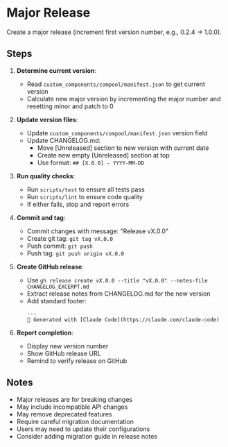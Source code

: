# Major Release

Create a major release (increment first version number, e.g., 0.2.4 → 1.0.0).

## Steps

1. **Determine current version**:
   - Read `custom_components/compool/manifest.json` to get current version
   - Calculate new major version by incrementing the major number and resetting minor and patch to 0

2. **Update version files**:
   - Update `custom_components/compool/manifest.json` version field
   - Update CHANGELOG.md:
     - Move [Unreleased] section to new version with current date
     - Create new empty [Unreleased] section at top
     - Use format: `## [X.0.0] - YYYY-MM-DD`

3. **Run quality checks**:
   - Run `scripts/test` to ensure all tests pass
   - Run `scripts/lint` to ensure code quality
   - If either fails, stop and report errors

4. **Commit and tag**:
   - Commit changes with message: "Release vX.0.0"
   - Create git tag: `git tag vX.0.0`
   - Push commit: `git push`
   - Push tag: `git push origin vX.0.0`

5. **Create GitHub release**:
   - Use `gh release create vX.0.0 --title "vX.0.0" --notes-file CHANGELOG_EXCERPT.md`
   - Extract release notes from CHANGELOG.md for the new version
   - Add standard footer:
     ```
     ---
     🤖 Generated with [Claude Code](https://claude.com/claude-code)
     ```

6. **Report completion**:
   - Display new version number
   - Show GitHub release URL
   - Remind to verify release on GitHub

## Notes

- Major releases are for breaking changes
- May include incompatible API changes
- May remove deprecated features
- Require careful migration documentation
- Users may need to update their configurations
- Consider adding migration guide in release notes